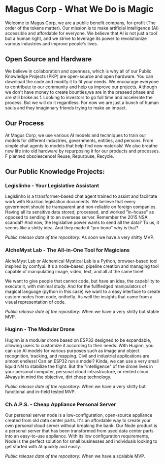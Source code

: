 Magus Corp - What We Do is Magic
=====================================

Welcome to Magus Corp, we are a public benefit company, for-profit (The order of the tokens matter). Our mission is to make artificial intelligence (AI) accessible and affordable for everyone. We believe that AI is not just a tool but a human right, and we strive to leverage its power to revolutionize various industries and improve people's lives.

Open Source and Hardware
---------------------------

We believe in collaboration and openness, which is why all of our Public Knowledge Projects (PKP) are open-source and open hardware. You can download the code and modify it to fit your needs. We encourage everyone to contribute to our community and help us improve our projects. Although we don't have money to create bounties,we are in the preseed phase and are still broke as f. Looking to investors to go full time and accelerate the process. But we will do it regardless. For now we are just a bunch of human souls and they imaginnary friends trying to make an impact.

Our Process
------------

At Magus Corp, we use various AI models and techniques to train our models for different industries, governments, entities, and persons. From simple chat agents to models that help find new materials! We also breathe new life into old hardware by repurposing it for our products and processes. F planned obsolescence! Reuse, Repurpuse, Recycle.

Our Public Knowledge Projects:
----------------------------

### Legislinho - Your Legislative Assistant

Legislinho is a transformer-based chat agent trained to assist and facilitate work with Brazilian legislation documents. We believe that every government should be transparent and non-reliable on foreign companies. Having all its sensitive data stored, processed, and worked "in-house" as opposed to sending it to an overseas server. Remember the 2015 NSA scandal? And now, the legislative power wants to send all the data? To us, it seems like a shitty idea. And they made it "pro bono" why is that?

*Public release date of the repository:* As soon we have a very shitty MVP.

### AlcheMyst Lab - The All-in-One Tool for Magicians

AlcheMyst Lab or Alchemical Mystical Lab is a Python, browser-based tool inspired by comfyui. It's a node-based, pipeline creation and managing tool capable of manipulating image, video, text, and all at the same time!

We want to give people that cannot code, but have an idea, the capability to execute it, with minimal study. And for the fullfledged manipulators of magical language (python in this case) we want to a easy interface to create custom nodes from code, onthefly. As well the insights that came from a visual representation of code.

*Public release date of the repository:* When we have a very shitty but stable MVP.

### Huginn - The Modular Drone

Huginn is a modular drone based on ESP32 designed to be expandable, allowing users to customize it according to their needs. With Huginn, you can use AI models for various purposes such as image and object recognition, tracking, and mapping. Civil and industrial applications are almost endless! Can an ESP32 run a model? Kinda, we can use a very small liquid NN to stabilize the flight. But the "intelligence" of the drone lives in your personal computer, personal cloud infrastructure, or rented cloud. Always in mind the objective, dirt cheap technology.

*Public release date of the repository:* When we have a very shitty but functional and in-field tested MVP.

### Ch.A.P.S. - Cheap Appliance Personal Server

Our personal server node is a low-configuration, open-source appliance created from old data center parts. It's an affordable way to create your own personal cloud 
server without breaking the bank. Our Node product is a personal server that has been transformed from used data center parts into an easy-to-use appliance. With its 
low configuration requirements, Node is the perfect solution for small businesses and individuals looking to get started with AI quickly and easily.

*Public release date of the repository:* When we have a scalable MVP.

